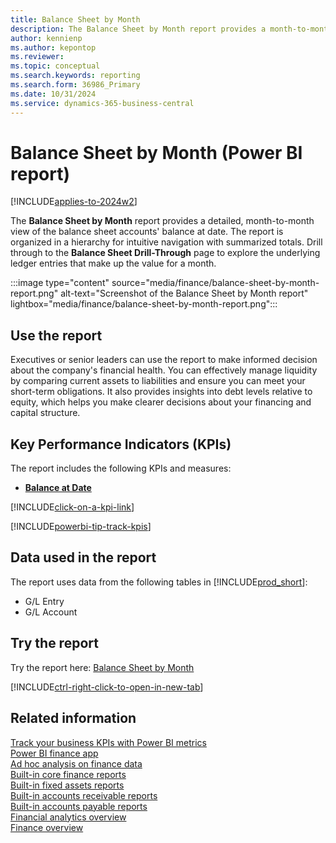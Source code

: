 ```yaml
---
title: Balance Sheet by Month
description: The Balance Sheet by Month report provides a month-to-month view of the balance at date for all balance sheet accounts. 
author: kennienp
ms.author: kepontop
ms.reviewer:
ms.topic: conceptual
ms.search.keywords: reporting
ms.search.form: 36986_Primary
ms.date: 10/31/2024
ms.service: dynamics-365-business-central
---
```


# Balance Sheet by Month (Power BI report)

[!INCLUDE[applies-to-2024w2](includes/applies-to-2024w2.md)]

The **Balance Sheet by Month** report provides a detailed, month-to-month view of the balance sheet accounts' balance at date. The report is organized in a hierarchy for intuitive navigation with summarized totals. Drill through to the **Balance Sheet Drill-Through** page to explore the underlying ledger entries that make up the value for a month.

:::image type="content" source="media/finance/balance-sheet-by-month-report.png" alt-text="Screenshot of the Balance Sheet by Month report" lightbox="media/finance/balance-sheet-by-month-report.png":::

## Use the report

Executives or senior leaders can use the report to make informed decision about the company's financial health. You can effectively manage liquidity by comparing current assets to liabilities and ensure you can meet your short-term obligations. It also provides insights into debt levels relative to equity, which helps you make clearer decisions about your financing and capital structure.

## Key Performance Indicators (KPIs)

The report includes the following KPIs and measures: 

- [**Balance at Date**](finance-powerbi-kpis.md#balance-at-date)

[!INCLUDE[click-on-a-kpi-link](includes/click-on-a-kpi-link.md)] 

[!INCLUDE[powerbi-tip-track-kpis](includes/powerbi-tip-track-kpis.md)]

## Data used in the report

The report uses data from the following tables in [!INCLUDE[prod_short](includes/prod_short.md)]:

- G/L Entry
- G/L Account

## Try the report

Try the report here: [Balance Sheet by Month](https://businesscentral.dynamics.com?page=36986)

[!INCLUDE[ctrl-right-click-to-open-in-new-tab](includes/ctrl-right-click-to-open-in-new-tab.md)]

## Related information

[Track your business KPIs with Power BI metrics](track-kpis-with-power-bi-metrics.md)  
[Power BI finance app](finance-powerbi-app.md)  
[Ad hoc analysis on finance data](ad-hoc-analysis-finance.md)  
[Built-in core finance reports](finance-reports.md)  
[Built-in fixed assets reports](fa-reports.md)  
[Built-in accounts receivable reports](receivables-reports.md)  
[Built-in accounts payable reports](payables-reports.md)  
[Financial analytics overview](bi.md)  
[Finance overview](finance.md)
